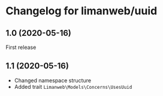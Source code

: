 # Changelog for limanweb/uuid

## 1.0 (2020-05-16)

First release

## 1.1 (2020-05-16)

* Changed namespace structure
* Added trait `Limanweb\Models\Concerns\UsesUuid`